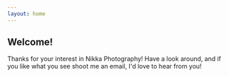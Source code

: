 ```yaml
---
layout: home
---
```

## Welcome!

Thanks for your interest in Nikka Photography! Have a look around, and if you like what you see shoot me an email, I'd love to hear from you!